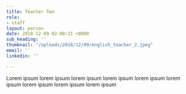 ```yaml
---
title: Teacher Two
role:
- staff
layout: person
date: 2018-12-09 02:00:21 +0000
sub_heading: ''
thumbnail: "/uploads/2018/12/09/english_teacher_2.jpeg"
email: ''
linkedin: ''

---
```

Lorem ipsum lorem ipsum lorem ipsum lorem ipsum lorem ipsum lorem ipsum lorem ipsum lorem ipsum lorem ipsum